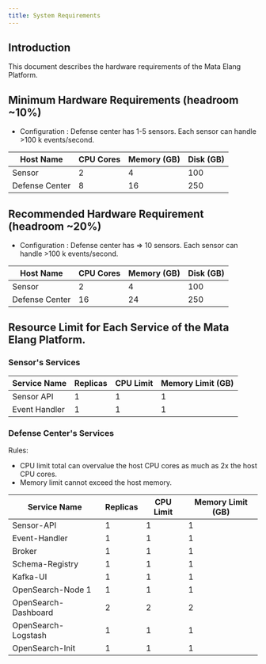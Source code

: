 ```yaml
---
title: System Requirements
---
```


## Introduction

This document describes the hardware requirements of the Mata Elang Platform.

## Minimum Hardware Requirements (headroom ~10%)

- Configuration : Defense center has 1-5 sensors. Each sensor can handle >100 k events/second.

| Host Name      | CPU Cores | Memory (GB) | Disk (GB) |
| -------------- | --------- | ----------- | --------- |
| Sensor         | 2         | 4           | 100       |
| Defense Center | 8         | 16          | 250       |

## Recommended Hardware Requirement (headroom ~20%)

- Configuration : Defense center has => 10 sensors. Each sensor can handle >100 k events/second.

| Host Name      | CPU Cores | Memory (GB) | Disk (GB) |
| -------------- | --------- | ----------- | --------- |
| Sensor         | 2         | 4           | 100       |
| Defense Center | 16        | 24          | 250       |

## Resource Limit for Each Service of the Mata Elang Platform.

### Sensor's Services

| Service Name  | Replicas | CPU Limit | Memory Limit (GB) |
| ------------- | -------- | --------- | ----------------- |
| Sensor API    | 1        | 1         | 1                 |
| Event Handler | 1        | 1         | 1                 |

### Defense Center's Services

Rules:

- CPU limit total can overvalue the host CPU cores as much as 2x the host CPU cores.
- Memory limit cannot exceed the host memory.

| Service Name         | Replicas | CPU Limit | Memory Limit (GB) |
| -------------------- | -------- | --------- | ----------------- |
| Sensor-API           | 1        | 1         | 1                 |
| Event-Handler        | 1        | 1         | 1                 |
| Broker               | 1        | 1         | 1                 |
| Schema-Registry      | 1        | 1         | 1                 |
| Kafka-UI             | 1        | 1         | 1                 |
| OpenSearch-Node 1    | 1        | 1         | 1                 |
| OpenSearch-Dashboard | 2        | 2         | 2                 |
| OpenSearch-Logstash  | 1        | 1         | 1                 |
| OpenSearch-Init      | 1        | 1         | 1                 |
```